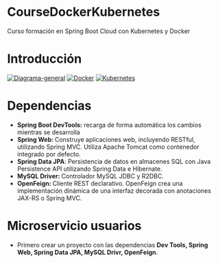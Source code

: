 # CourseDockerKubernetes
Curso formación en Spring Boot Cloud con Kubernetes y Docker

# Introducción

<a href="https://ibb.co/xFwpBk5"><img src="https://i.ibb.co/XY6hKQJ/Diagrama-general.png" alt="Diagrama-general" border="0"></a>
<a href="https://ibb.co/CW5CwWg"><img src="https://i.ibb.co/8XDvmXq/Docker.png" alt="Docker" border="0"></a>
<a href="https://ibb.co/WPFRYPc"><img src="https://i.ibb.co/z7bt07S/Kubernetes.png" alt="Kubernetes" border="0"></a>

# Dependencias
- <b>Spring Boot DevTools:</b> recarga de forma automática los cambios mientras se desarrolla
- <b>Spring Web: </b>Construye aplicaciones web, incluyendo RESTful, utilizando Spring MVC. Utiliza Apache Tomcat como contenedor integrado por defecto.
- <b>Spring Data JPA</b>: Persistencia de datos en almacenes SQL con Java Persistence API utilizando Spring Data e Hibernate.
- <b>MySQL Driver: </b>Controlador MySQL JDBC y R2DBC.
- <b>OpenFeign: </b>Cliente REST declarativo. OpenFeign crea una implementación dinámica de una interfaz decorada con anotaciones JAX-RS o Spring MVC.

# Microservicio usuarios

- Primero crear un proyecto con las dependencias <b>Dev Tools, Spring Web, Spring Data JPA, MySQL Drivr, OpenFeign</b>.
